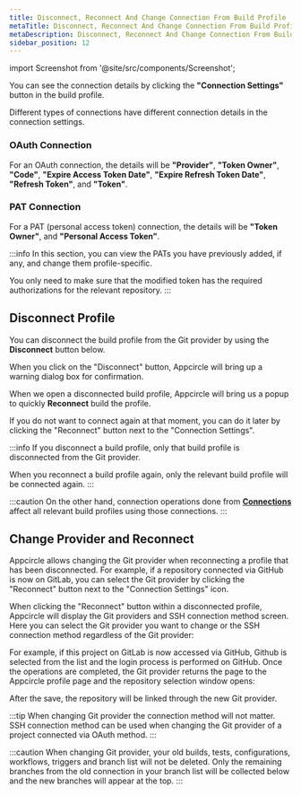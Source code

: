 ```yaml
---
title: Disconnect, Reconnect And Change Connection From Build Profile
metaTitle: Disconnect, Reconnect And Change Connection From Build Profile
metaDescription: Disconnect, Reconnect And Change Connection From Build Profile
sidebar_position: 12
---
```


import Screenshot from '@site/src/components/Screenshot';

You can see the connection details by clicking the **"Connection Settings"** button in the build profile.

<Screenshot url='https://cdn.appcircle.io/docs/assets/connections-new-main.png' />

Different types of connections have different connection details in the connection settings.

### OAuth Connection

For an OAuth connection, the details will be **"Provider"**, **"Token Owner"**, **"Code"**, **"Expire Access Token Date"**, **"Expire Refresh Token Date"**, **"Refresh Token"**, and **"Token"**.

<Screenshot url='https://cdn.appcircle.io/docs/assets/connection-last-1n.png' />

### PAT Connection

For a PAT (personal access token) connection, the details will be **"Token Owner"**, and **"Personal Access Token"**.

<Screenshot url='https://cdn.appcircle.io/docs/assets/connection-last-3n.png' />

:::info
In this section, you can view the PATs you have previously added, if any, and change them profile-specific.

You only need to make sure that the modified token has the required authorizations for the relevant repository.
:::

## Disconnect Profile

You can disconnect the build profile from the Git provider by using the **Disconnect** button below.

<Screenshot url='https://cdn.appcircle.io/docs/assets/disconnect-1.png' />

When you click on the "Disconnect" button, Appcircle will bring up a warning dialog box for confirmation.

<Screenshot url='https://cdn.appcircle.io/docs/assets/disconnect-2.png' />

When we open a disconnected build profile, Appcircle will bring us a popup to quickly **Reconnect** build the profile.

<Screenshot url='https://cdn.appcircle.io/docs/assets/disconnect-3.png' />

If you do not want to connect again at that moment, you can do it later by clicking the "Reconnect" button next to the "Connection Settings".

<Screenshot url='https://cdn.appcircle.io/docs/assets/reconnect-button.png' />

:::info
If you disconnect a build profile, only that build profile is disconnected from the Git provider.

When you reconnect a build profile again, only the relevant build profile will be connected again.
:::

:::caution
On the other hand, connection operations done from **[Connections](./connections.md)** affect all relevant build profiles using those connections.
:::

## Change Provider and Reconnect

Appcircle allows changing the Git provider when reconnecting a profile that has been disconnected.
For example, if a repository connected via GitHub is now on GitLab, you can select the Git provider by clicking the "Reconnect" button next to the "Connection Settings" icon.

<Screenshot url='https://cdn.appcircle.io/docs/assets/reconnect-button.png' />

When clicking the "Reconnect" button within a disconnected profile, Appcircle will display the Git providers and SSH connection method screen. Here you can select the Git provider you want to change or the SSH connection method regardless of the Git provider:

<Screenshot url='https://cdn.appcircle.io/docs/assets/change-provider.png' />

For example, if this project on GitLab is now accessed via GitHub, Github is selected from the list and the login process is performed on GitHub. Once the operations are completed, the Git provider returns the page to the Appcircle profile page and the repository selection window opens:

<Screenshot url='https://cdn.appcircle.io/docs/assets/repo-select.png' />

After the save, the repository will be linked through the new Git provider.

<Screenshot url='https://cdn.appcircle.io/docs/assets/repo-success-c.png' />

:::tip
When changing Git provider the connection method will not matter. SSH connection method can be used when changing the Git provider of a project connected via OAuth method.
:::

:::caution
When changing Git provider, your old builds, tests, configurations, workflows, triggers and branch list will not be deleted. Only the remaining branches from the old connection in your branch list will be collected below and the new branches will appear at the top.
:::
